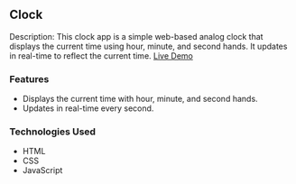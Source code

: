 ## Clock

Description:
This clock app is a simple web-based analog clock that displays the current time using hour, minute, and second hands. It updates in real-time to reflect the current time. [Live Demo](https://muzhdan.github.io/JavaScript30-Challenge/day2/index.html)

### Features

- Displays the current time with hour, minute, and second hands.
- Updates in real-time every second.

### Technologies Used

- HTML
- CSS
- JavaScript
